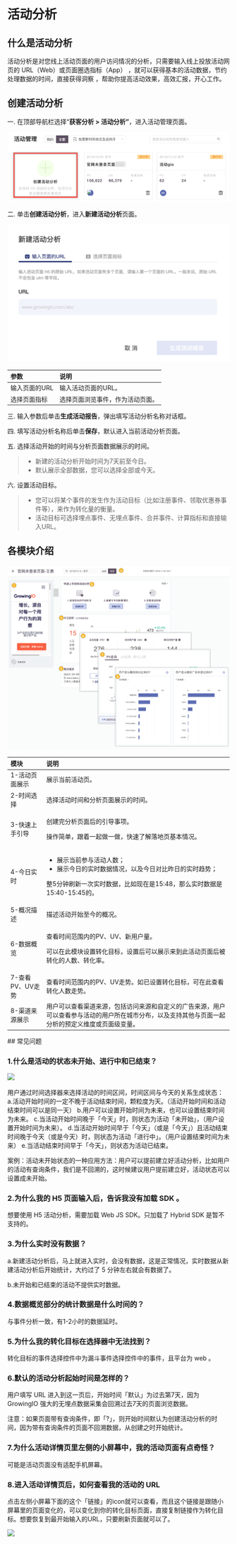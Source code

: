 # 活动分析

## **什么是活动分析**

活动分析是对您线上活动页面的用户访问情况的分析，只需要输入线上投放活动网页的 URL（Web）或页面圈选指标（App） ，就可以获得基本的活动数据，节约处理数据的时间，直接获得洞察 ，帮助你提高活动效果，高效汇报，开心工作。

## 创建活动分析

一. 在顶部导航栏选择“**获客分析 &gt; 活动分析”**，进入活动管理页面。

![](../../.gitbook/assets/image%20%2833%29.png)

二. 单击**创建活动分析**，进入**新建活动分析**页面。

![](../../.gitbook/assets/image%20%2875%29.png)

| 参数 | 说明 |
| :--- | :--- |
| 输入页面的URL | 输入活动页面的URL。 |
| 选择页面指标 | 选择页面浏览事件，作为活动页面。 |

三. 输入参数后单击**生成活动报告**，弹出填写活动分析名称对话框。

四. 填写活动分析名称后单击**保存**，默认进入当前活动分析页面。

五. 选择活动开始的时间与分析页面数据展示的时间。

> * 新建的活动分析开始时间为7天前至今日。
> * 默认展示全部数据，您可以选择全部或今天。

六. 设置活动目标。

> * 您可以将某个事件的发生作为活动目标（比如注册事件、领取优惠券事件等），来作为转化量的衡量。
> * 活动目标可选择埋点事件、无埋点事件、合并事件、计算指标和直接输入URL。

## **各模块介绍**

![](../../.gitbook/assets/image%20%2856%29.png)

<table>
  <thead>
    <tr>
      <th style="text-align:left">&#x6A21;&#x5757;</th>
      <th style="text-align:left">&#x8BF4;&#x660E;</th>
    </tr>
  </thead>
  <tbody>
    <tr>
      <td style="text-align:left">1-&#x6D3B;&#x52A8;&#x9875;&#x9762;&#x5C55;&#x793A;</td>
      <td style="text-align:left">&#x5C55;&#x793A;&#x5F53;&#x524D;&#x6D3B;&#x52A8;&#x9875;&#x3002;</td>
    </tr>
    <tr>
      <td style="text-align:left">2-&#x65F6;&#x95F4;&#x9009;&#x62E9;</td>
      <td style="text-align:left">&#x9009;&#x62E9;&#x6D3B;&#x52A8;&#x65F6;&#x95F4;&#x548C;&#x5206;&#x6790;&#x9875;&#x9762;&#x5C55;&#x793A;&#x7684;&#x65F6;&#x95F4;&#x3002;</td>
    </tr>
    <tr>
      <td style="text-align:left">3-&#x5FEB;&#x901F;&#x4E0A;&#x624B;&#x5F15;&#x5BFC;</td>
      <td style="text-align:left">
        <p>&#x521B;&#x5EFA;&#x5B8C;&#x5206;&#x6790;&#x9875;&#x9762;&#x540E;&#x7684;&#x5F15;&#x5BFC;&#x4E8B;&#x9879;&#x3002;</p>
        <p>&#x64CD;&#x4F5C;&#x7B80;&#x5355;&#xFF0C;&#x8DDF;&#x7740;&#x4E00;&#x8D77;&#x505A;&#x4E00;&#x505A;&#xFF0C;&#x5FEB;&#x901F;&#x4E86;&#x89E3;&#x843D;&#x5730;&#x9875;&#x57FA;&#x672C;&#x60C5;&#x51B5;&#x3002;</p>
      </td>
    </tr>
    <tr>
      <td style="text-align:left">4-&#x4ECA;&#x65E5;&#x5B9E;&#x65F6;</td>
      <td style="text-align:left">
        <ul>
          <li>&#x5C55;&#x793A;&#x5F53;&#x524D;&#x53C2;&#x4E0E;&#x6D3B;&#x52A8;&#x4EBA;&#x6570;&#xFF1B;</li>
          <li>&#x5C55;&#x793A;&#x4ECA;&#x65E5;&#x7684;&#x5B9E;&#x65F6;&#x6570;&#x636E;&#x60C5;&#x51B5;&#xFF0C;&#x4EE5;&#x53CA;&#x4ECA;&#x65E5;&#x5BF9;&#x6BD4;&#x6628;&#x65E5;&#x7684;&#x5B9E;&#x65F6;&#x8D8B;&#x52BF;&#xFF1B;</li>
        </ul>
        <p>&#x6574;5&#x5206;&#x949F;&#x5237;&#x65B0;&#x4E00;&#x6B21;&#x5B9E;&#x65F6;&#x6570;&#x636E;&#xFF0C;&#x6BD4;&#x5982;&#x73B0;&#x5728;&#x662F;15:48&#xFF0C;&#x90A3;&#x4E48;&#x5B9E;&#x65F6;&#x6570;&#x636E;&#x662F;15:40-15:45&#x7684;&#x3002;</p>
      </td>
    </tr>
    <tr>
      <td style="text-align:left">5-&#x6982;&#x51B5;&#x63CF;&#x8FF0;</td>
      <td style="text-align:left">&#x63CF;&#x8FF0;&#x6D3B;&#x52A8;&#x5F00;&#x59CB;&#x81F3;&#x4ECA;&#x7684;&#x6982;&#x51B5;&#x3002;</td>
    </tr>
    <tr>
      <td style="text-align:left">6-&#x6570;&#x636E;&#x6982;&#x89C8;</td>
      <td style="text-align:left">
        <p>&#x67E5;&#x770B;&#x65F6;&#x95F4;&#x8303;&#x56F4;&#x5185;&#x7684;PV&#x3001;UV&#x3001;&#x65B0;&#x7528;&#x6237;&#x91CF;&#x3002;</p>
        <p>&#x53EF;&#x4EE5;&#x5728;&#x6B64;&#x6A21;&#x5757;&#x8BBE;&#x7F6E;&#x8F6C;&#x5316;&#x76EE;&#x6807;&#xFF0C;&#x8BBE;&#x7F6E;&#x540E;&#x53EF;&#x4EE5;&#x5C55;&#x793A;&#x6765;&#x5230;&#x6B64;&#x6D3B;&#x52A8;&#x9875;&#x9762;&#x540E;&#x88AB;&#x8F6C;&#x5316;&#x7684;&#x4EBA;&#x6570;&#x3001;&#x8F6C;&#x5316;&#x7387;&#x3002;</p>
      </td>
    </tr>
    <tr>
      <td style="text-align:left">7-&#x67E5;&#x770B;PV&#x3001;UV&#x8D70;&#x52BF;</td>
      <td style="text-align:left">&#x67E5;&#x770B;&#x65F6;&#x95F4;&#x8303;&#x56F4;&#x5185;&#x7684;PV&#x3001;UV&#x8D70;&#x52BF;&#x3002;&#x5982;&#x5DF2;&#x8BBE;&#x7F6E;&#x8F6C;&#x5316;&#x76EE;&#x6807;&#xFF0C;&#x53EF;&#x5728;&#x6B64;&#x67E5;&#x770B;&#x8F6C;&#x5316;&#x4EBA;&#x6570;&#x8D70;&#x52BF;&#x3002;</td>
    </tr>
    <tr>
      <td style="text-align:left">8-&#x6E20;&#x9053;&#x6765;&#x6E90;&#x5C55;&#x793A;</td>
      <td style="text-align:left">&#x7528;&#x6237;&#x53EF;&#x4EE5;&#x67E5;&#x770B;&#x6E20;&#x9053;&#x6765;&#x6E90;&#xFF0C;&#x5305;&#x62EC;&#x8BBF;&#x95EE;&#x6765;&#x6E90;&#x548C;&#x81EA;&#x5B9A;&#x4E49;&#x7684;&#x5E7F;&#x544A;&#x6765;&#x6E90;&#xFF0C;&#x7528;&#x6237;&#x53EF;&#x4EE5;&#x67E5;&#x770B;&#x53C2;&#x4E0E;&#x6D3B;&#x52A8;&#x7684;&#x7528;&#x6237;&#x6240;&#x5728;&#x57CE;&#x5E02;&#x5206;&#x5E03;&#xFF0C;&#x4EE5;&#x53CA;&#x652F;&#x6301;&#x5176;&#x4ED6;&#x4E0E;&#x9875;&#x9762;&#x4E00;&#x8D77;&#x5206;&#x6790;&#x7684;&#x9884;&#x5B9A;&#x4E49;&#x7EF4;&#x5EA6;&#x6216;&#x9875;&#x9762;&#x7EA7;&#x53D8;&#x91CF;&#x3002;</td>
    </tr>
  </tbody>
</table>## 常见问题

### **1.什么是活动的状态未开始、进行中和已结束？**

![](https://docs.growingio.com/.gitbook/assets/-LGNxeGABUADKiTWTaEM-LST57oTD-xVObCJ0ay_-LSTX4Uy5rFXI5yMFGjd-2B.jpg)

用户通过时间选择器来选择活动的时间区间，时间区间与今天的关系生成状态： a.活动开始时间的一定不晚于活动结束时间，颗粒度为天。（活动开始时间和活动结束时间可以是同一天） b.用户可以设置开始时间为未来，也可以设置结束时间为未来。 c.当活动开始时间晚于「今天」时，则状态为活动「未开始」，（用户设置开始时间为未来）。 d.当活动开始时间早于「今天」（或是「今天」）且活动结束时间晚于今天（或是今天）时，则状态为活动「进行中」。（用户设置结束时间为未来） e.当活动结束时间早于「今天」，则状态为活动已结束。

案例：活动未开始状态的一种应用方法：用户可以提前建立好活动分析，比如用户的活动有查询条件，我们是不回溯的，这时候建议用户提前建立好，活动状态可以设置成未开始。

### **2.为什么我的 H5 页面输入后，告诉我没有加载 SDK 。**

想要使用 H5 活动分析，需要加载 Web JS SDK。只加载了 Hybrid SDK 是暂不支持的。

### **3.为什么实时没有数据？**

a.新建活动分析后，马上就进入实时，会没有数据，这是正常情况，实时数据从新建活动分析后开始统计，大约过了 5 分钟左右就会有数据了。

b.未开始和已结束的活动不提供实时数据。

### **4.数据概览部分的统计数据是什么时间的？**

与事件分析一致，有1-2小时的数据延时。

### **5.为什么我的转化目标在选择器中无法找到？**

转化目标的事件选择控件中为漏斗事件选择控件中的事件，且平台为 web 。

### **6.默认的活动分析起始时间是怎样的？**

用户填写 URL 进入到这一页后，开始时间「默认」为过去第7天，因为 GrowingIO 强大的无埋点数据采集会回溯过去7天的页面浏览数据。

注意：如果页面带有查询条件，即「?」，则开始时间默认为创建活动分析的时间，因为带有查询条件的页面不回溯数据，从创建之时开始统计。

### **7.为什么活动详情页里左侧的小屏幕中，我的活动页面有点奇怪？**

可能是活动页面没有适配手机屏幕。

### **8.进入活动详情页后，如何查看我的活动的 URL**

点击左侧小屏幕下面的这个「链接」的icon就可以查看，而且这个链接是跟随小屏幕里的页面变化的，可以变化到你的转化目标页面，直接复制链接作为转化目标。想要恢复到最开始输入的URL，只要刷新页面就可以了。

![](https://docs.growingio.com/.gitbook/assets/-LGNxeGABUADKiTWTaEM-LST57oTD-xVObCJ0ay_-LSTWopoRE35NddCX-QDimage20%285%29.png)

#### ​ <a id="undefined"></a>

